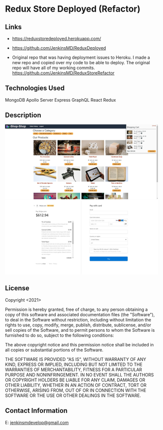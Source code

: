 # Redux Store Deployed (Refactor)

## Links

* https://reduxstoredeployed.herokuapp.com/

* https://github.com/JenkinsMD/ReduxDeployed

* Original repo that was having deployment issues to Heroku.  I made a new repo and copied over my code to be able to deploy.  The original repo will have all of my working commits.  https://github.com/JenkinsMD/ReduxStoreRefactor

## Technologies Used
MongoDB
Apollo Server
Express
GraphQL
React
Redux

## Description

![Redux1](./client/public/images/Redux1.JPG)
![Redux2](./client/public/images/Redux2.JPG)


## License

Copyright <2021> <JenkinsMD>

Permission is hereby granted, free of charge, to any person obtaining a copy of this software and associated documentation files (the "Software"), to deal in the Software without restriction, including without limitation the rights to use, copy, modify, merge, publish, distribute, sublicense, and/or sell copies of the Software, and to permit persons to whom the Software is furnished to do so, subject to the following conditions:

The above copyright notice and this permission notice shall be included in all copies or substantial portions of the Software.

THE SOFTWARE IS PROVIDED "AS IS", WITHOUT WARRANTY OF ANY KIND, EXPRESS OR IMPLIED, INCLUDING BUT NOT LIMITED TO THE WARRANTIES OF MERCHANTABILITY, FITNESS FOR A PARTICULAR PURPOSE AND NONINFRINGEMENT. IN NO EVENT SHALL THE AUTHORS OR COPYRIGHT HOLDERS BE LIABLE FOR ANY CLAIM, DAMAGES OR OTHER LIABILITY, WHETHER IN AN ACTION OF CONTRACT, TORT OR OTHERWISE, ARISING FROM, OUT OF OR IN CONNECTION WITH THE SOFTWARE OR THE USE OR OTHER DEALINGS IN THE SOFTWARE.

## Contact Information
E: jenkinsmdevelop@gmail.com


